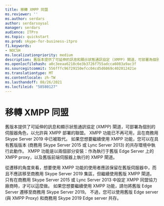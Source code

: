 ```yaml
---
title: 移轉 XMPP 同盟
ms.reviewer: ''
ms.author: serdars
author: serdarsoysal
manager: serdars
audience: ITPro
ms.topic: quickstart
ms.prod: skype-for-business-itpro
f1.keywords:
- NOCSH
ms.localizationpriority: medium
description: 舊版本提供了可延伸的訊息和顯示狀態通訊協定 (XMPP) 閘道，可部署為個別的伺服器角色，以允許與 XMPP 部署的聯盟。 商務用 Skype Server 2019 中 & 已被取代的 XMPP 功能已不再可用。 如果您想要繼續使用 XMPP 功能，可以在 coexitence 環境中 availed 舊版 (商務用 Skype Server 2015/Lync Server 2013) 。 XMPP 功能是以兩個部分安裝：作為執行于舊版 Edge Server 上的 XMPP proxy，以及舊版前端伺服器上執行的 XMPP 閘道。
ms.openlocfilehash: a0c3eeaa6218c6e3b3726f755adcca6083a9ac3f
ms.sourcegitcommit: 556fffc96729150efcc04cd5d6069c402012421e
ms.translationtype: MT
ms.contentlocale: zh-TW
ms.lasthandoff: 08/26/2021
ms.locfileid: "58580127"
---
```

# <a name="migrating-xmpp-federation"></a>移轉 XMPP 同盟

舊版本提供了可延伸的訊息和顯示狀態通訊協定 (XMPP) 閘道，可部署為個別的伺服器角色，以允許與 XMPP 部署的聯盟。 XMPP 功能已不再可用，且在商務用 Skype Server 2019 中已被取代。 如果您想要繼續使用 XMPP 功能，您可以在具有舊版版本 (商務用 Skype Server 2015 或 Lync Server 2013) 的共存環境中執行此動作。 XMPP 功能是以兩個部分安裝：作為執行于舊版 Edge Server 上的 XMPP proxy，以及舊版前端伺服器上執行的 XMPP 閘道。 
  
從遷移的角度來看，想要使用 XMPP 功能的使用者應該保留在舊版伺服器中，而且不應該移至商務用 Skype Server 2019 集區，但繼續使用舊版 XMPP 閘道。 只有在商務用 Skype Server 2015 或 Lync Server 2013 中設定 XMPP 同盟協力廠商時，才可以這麼做。 如果您想要繼續使用 XMPP 功能，請勿將舊版 Edge Server 遷移至商務用 Skype Server 2019。 不過，您可以使用舊版 Edge server (與 XMPP Proxy) 和商務用 Skype 2019 Edge server 共存。
  

    

